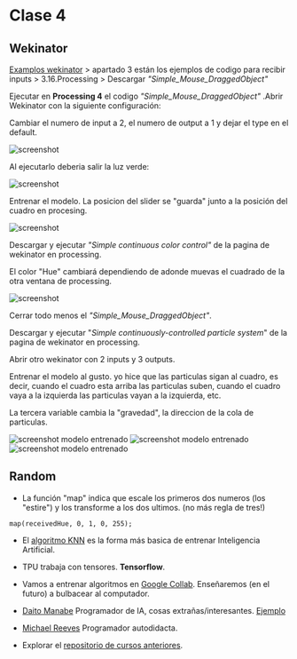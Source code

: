 # Clase 4


## Wekinator

[Examplos wekinator](http://www.wekinator.org/examples/) > apartado 3 están los ejemplos de codigo para recibir inputs > 3.16.Processing > Descargar _"Simple_Mouse_DraggedObject"_

Ejecutar en **Processing 4** el codigo _"Simple_Mouse_DraggedObject"_ .Abrir Wekinator con la siguiente configuración:

Cambiar el numero de input a 2, el numero de output a 1 y dejar el type en el default.

![screenshot](https://raw.githubusercontent.com/NaimRoman/audiv027-2024-1/main/estudiantes/NaimRoman/clase-04/Captura%20de%20pantalla%20(2).png)


Al ejecutarlo deberia salir la luz verde:

![screenshot](https://raw.githubusercontent.com/NaimRoman/audiv027-2024-1/main/estudiantes/NaimRoman/clase-04/Captura%20de%20pantalla%20(1).png)


Entrenar el modelo. La posicion del slider se "guarda" junto a la posición del cuadro en procesing. 

![screenshot](https://github.com/NaimRoman/audiv027-2024-1/blob/main/estudiantes/NaimRoman/clase-04/Captura%20de%20pantalla%20(3).png)


Descargar y ejecutar _"Simple continuous color control"_ de la pagina de wekinator en processing.

El color "Hue" cambiará dependiendo de adonde muevas el cuadrado de la otra ventana de processing.


![screenshot](https://github.com/NaimRoman/audiv027-2024-1/blob/main/estudiantes/NaimRoman/clase-04/Captura%20de%20pantalla%20(4).png)

Cerrar todo menos el _"Simple_Mouse_DraggedObject"_.

Descargar y ejecutar "_Simple continuously-controlled particle system_" de la pagina de wekinator en processing.

Abrir otro wekinator con 2 inputs y 3 outputs. 

Entrenar el modelo al gusto. yo hice que las particulas sigan al cuadro, es decir, cuando el cuadro esta arriba las particulas suben, cuando el cuadro vaya a la izquierda las particulas vayan a la izquierda, etc.

La tercera variable cambia la "gravedad", la direccion de la cola de particulas.

![screenshot modelo entrenado](https://github.com/NaimRoman/audiv027-2024-1/blob/main/estudiantes/NaimRoman/clase-04/Captura%20de%20pantalla%20(5).png) ![screenshot modelo entrenado](https://github.com/NaimRoman/audiv027-2024-1/blob/main/estudiantes/NaimRoman/clase-04/Captura%20de%20pantalla%20(6).png) ![screenshot modelo entrenado](https://github.com/NaimRoman/audiv027-2024-1/blob/main/estudiantes/NaimRoman/clase-04/Captura%20de%20pantalla%20(7).png)


## Random

- La función "map" indica que escale los primeros dos numeros (los "estire") y los transforme a los dos ultimos. (no más regla de tres!)

`map(receivedHue, 0, 1, 0, 255);`

- El [algoritmo KNN](https://es.wikipedia.org/wiki/K_vecinos_m%C3%A1s_pr%C3%B3ximos) es la forma más basica de entrenar Inteligencia Artificial. 

- TPU trabaja con tensores. **Tensorflow**.

- Vamos a entrenar algoritmos en [Google Collab](https://colab.research.google.com/). Enseñaremos (en el futuro) a bulbacear al computador.

- [Daito Manabe](https://www.youtube.com/@daito) Programador de IA, cosas extrañas/interesantes. [Ejemplo](https://www.youtube.com/watch?v=s_S3fomiXO0) 

- [Michael Reeves](https://www.youtube.com/@MichaelReeves) Programador autodidacta.

- Explorar el [repositorio de cursos anteriores](https://github.com/disenoUChile/audiv027-2023-2).
